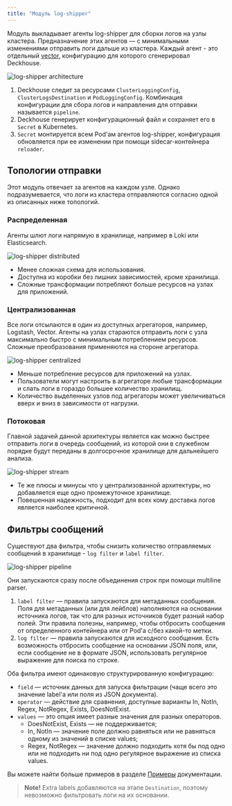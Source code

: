 ```yaml
---
title: "Модуль log-shipper"
---
```


Модуль выкладывает агенты log-shipper для сборки логов на узлы кластера.
Предназначение этих агентов — с минимальными изменениями отправить логи дальше из кластера.
Каждый агент - это отдельный [vector](https://vector.dev/), конфигурацию для которого сгенерировал Deckhouse.

![log-shipper architecture](../../images/460-log-shipper/log_shipper_architecture.svg)
<!-- Исходник картинок: https://docs.google.com/drawings/d/1cOm5emdfPqWp9NT1UrB__TTL31lw7oCgh0VicQH-ouc/edit -->

1. Deckhouse следит за ресурсами `ClusterLoggingConfig`, `ClusterLogsDestination` и `PodLoggingConfig`.
   Комбинация конфигурации для сбора логов и направления для отправки называется `pipeline`.
2. Deckhouse генерирует конфигурационный файл и сохраняет его в `Secret` в Kubernetes.
3. `Secret` монтируется всем Pod'ам агентов log-shipper, конфигурация обновляется при ее изменении при помощи sidecar-контейнера `reloader`.

## Топологии отправки

Этот модуль отвечает за агентов на каждом узле. Однако подразумевается, что логи из кластера отправляются согласно одной из описанных ниже топологий.

### Распределенная

Агенты шлют логи напрямую в хранилище, например в Loki или Elasticsearch.

![log-shipper distributed](../../images/460-log-shipper/log_shipper_distributed.svg)
<!-- Исходник картинок: https://docs.google.com/drawings/d/1FFuPgpDHUGRdkMgpVWXxUXvfZTsasUhEh8XNz7JuCTQ/edit -->

* Менее сложная схема для использования.
* Доступна из коробки без лишних зависимостей, кроме хранилища.
* Сложные трансформации потребляют больше ресурсов на узлах для приложений.

### Централизованная

Все логи отсылаются в один из доступных агрегаторов, например, Logstash, Vector.
Агенты на узлах стараются отправить логи с узла максимально быстро с минимальным потреблением ресурсов.
Сложные преобразования применяются на стороне агрегатора.

![log-shipper centralized](../../images/460-log-shipper/log_shipper_centralized.svg)
<!-- Исходник картинок: https://docs.google.com/drawings/d/1TL-YUBk0CKSJuKtRVV44M9bnYMq6G8FpNRjxGxfeAhQ/edit -->

* Меньше потребление ресурсов для приложений на узлах.
* Пользователи могут настроить в агрегаторе любые трансформации и слать логи в гораздо большее количество хранилищ.
* Количество выделенных узлов под агрегаторы может увеличиваться вверх и вниз в зависимости от нагрузки.

### Потоковая

Главной задачей данной архитектуры является как можно быстрее отправить логи в очередь сообщений, из которой они в служебном порядке будут переданы в долгосрочное хранилище для дальнейшего анализа.

![log-shipper stream](../../images/460-log-shipper/log_shipper_stream.svg)
<!-- Исходник картинок: https://docs.google.com/drawings/d/1R7vbJPl93DZPdrkSWNGfUOh0sWEAKnCfGkXOvRvK3mQ/edit -->

* Те же плюсы и минусы что у централизованной архитектуры, но добавляется еще одно промежуточное хранилище.
* Повешенная надежность, подходит для всех кому доставка логов является наиболее критичной.

## Фильтры сообщений

Существуют два фильтра, чтобы снизить количество отправляемых сообщений в хранилище - `log filter` и `label filter`.

![log-shipper pipeline](../../images/460-log-shipper/log_shipper_pipeline.svg)
<!-- Исходник картинок: https://docs.google.com/drawings/d/1SnC29zf4Tse4vlW_wfzhggAeTDY2o9wx9nWAZa_A6RM/edit -->

Они запускаются сразу после объединения строк при помощи multiline parser.

1. `label filter` — правила запускаются для метаданных сообщения. Поля для метаданных (или для лейблов) наполняются на основании источника логов, так что для разных источников будет разный набор полей. Эти правила полезны, например, чтобы отбросить сообщения от определенного контейнера или от Pod'а с/без какой-то метки.
2. `log filter` — правила запускаются для исходного сообщения. Есть возможность отбросить сообщение на основании JSON поля, или, если сообщение не в формате JSON, использовать регулярное выражение для поиска по строке.

Оба фильтра имеют одинаковую структурированную конфигурацию:
* `field` — источник данных для запуска фильтрации (чаще всего это значение label'а или поля из JSON документа).
* `operator` — действие для сравнения, доступные варианты In, NotIn, Regex, NotRegex, Exists, DoesNotExist.
* `values` — это опция имеет разные значения для разных операторов.
  * DoesNotExist, Exists — не поддерживается;
  * In, NotIn — значение поле должно равняться или не равняться одному из значений в списке values;
  * Regex, NotRegex — значение должно подходить хотя бы под одно или не подходить ни под одно регулярное выражение из списка values.

Вы можете найти больше примеров в разделе [Примеры](examples.html) документации.

> **Note!** Extra labels добавляются на этапе `Destination`, поэтому невозможно фильтровать логи на их основании.
